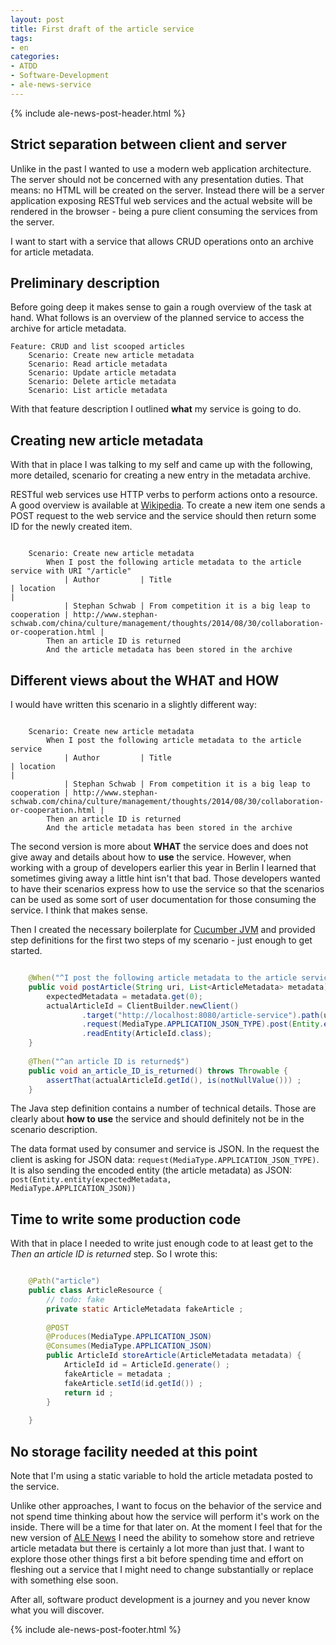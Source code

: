 ```yaml
---
layout: post
title: First draft of the article service
tags:
- en
categories:
- ATDD
- Software-Development
- ale-news-service
---
```

{% include ale-news-post-header.html %}

## Strict separation between client and server
Unlike in the past I wanted to use a modern web application architecture. The server should not be concerned with any presentation duties. That means: no HTML will be created on the server. Instead there will be a server application exposing RESTful web services and the actual website will be rendered in the browser - being a pure client consuming the services from the server.

I want to start with a service that allows CRUD operations onto an archive for article metadata.

## Preliminary description
Before going deep it makes sense to gain a rough overview of the task at hand. What follows is an overview of the planned service to access the archive for article metadata.

	Feature: CRUD and list scooped articles
		Scenario: Create new article metadata
		Scenario: Read article metadata
		Scenario: Update article metadata
		Scenario: Delete article metadata
		Scenario: List article metadata

With that feature description I outlined **what** my service is going to do.

## Creating new article metadata
With that in place I was talking to my self and came up with the following, more detailed, scenario for creating a new entry in the metadata archive.

RESTful web services use HTTP verbs to perform actions onto a resource. A good overview is available at [Wikipedia](http://en.wikipedia.org/wiki/Representational_State_Transfer). To create a new item one sends a POST request to the web service and the service should then return some ID for the newly created item.

```gherkin

	Scenario: Create new article metadata
		When I post the following article metadata to the article service with URI "/article"
			| Author         | Title                                            | location                                                                                                     |
			| Stephan Schwab | From competition it is a big leap to cooperation | http://www.stephan-schwab.com/china/culture/management/thoughts/2014/08/30/collaboration-or-cooperation.html |
		Then an article ID is returned
		And the article metadata has been stored in the archive
```

## Different views about the WHAT and HOW
I would have written this scenario in a slightly different way:

```gherkin

	Scenario: Create new article metadata
		When I post the following article metadata to the article service
			| Author         | Title                                            | location                                                                                                     |
			| Stephan Schwab | From competition it is a big leap to cooperation | http://www.stephan-schwab.com/china/culture/management/thoughts/2014/08/30/collaboration-or-cooperation.html |
		Then an article ID is returned
		And the article metadata has been stored in the archive
```

The second version is more about **WHAT** the service does and does not give away and details about how to **use** the service. However, when working with a group of developers earlier this year in Berlin I learned that sometimes giving away a little hint isn't that bad. Those developers wanted to have their scenarios express how to use the service so that the scenarios can be used as some sort of user documentation for those consuming the service. I think that makes sense.

Then I created the necessary boilerplate for [Cucumber JVM](https://github.com/cucumber/cucumber-jvm) and provided step definitions for the first two steps of my scenario - just enough to get started.

```java

	@When("^I post the following article metadata to the article service with URI \"(.*?)\"$")
	public void postArticle(String uri, List<ArticleMetadata> metadata) throws Throwable {
		expectedMetadata = metadata.get(0);
		actualArticleId = ClientBuilder.newClient()
	            .target("http://localhost:8080/article-service").path(uri)
	            .request(MediaType.APPLICATION_JSON_TYPE).post(Entity.entity(expectedMetadata, MediaType.APPLICATION_JSON))
	            .readEntity(ArticleId.class);
	}
	
	@Then("^an article ID is returned$")
	public void an_article_ID_is_returned() throws Throwable {
		assertThat(actualArticleId.getId(), is(notNullValue())) ;
	}
```

The Java step definition contains a number of technical details. Those are clearly about **how to use** the service and should definitely not be in the scenario description.

The data format used by consumer and service is JSON. In the request the client is asking for JSON data: <code>request(MediaType.APPLICATION_JSON_TYPE)</code>. It is also sending the encoded entity (the article metadata) as JSON: <code>post(Entity.entity(expectedMetadata, MediaType.APPLICATION_JSON))</code>

## Time to write some production code
With that in place I needed to write just enough code to at least get to the *Then an article ID is returned* step. So I wrote this:

```java

	@Path("article")
	public class ArticleResource {
		// todo: fake
		private static ArticleMetadata fakeArticle ;
		
	    @POST
	    @Produces(MediaType.APPLICATION_JSON)
	    @Consumes(MediaType.APPLICATION_JSON)
	    public ArticleId storeArticle(ArticleMetadata metadata) {
	    	ArticleId id = ArticleId.generate() ;
	    	fakeArticle = metadata ;
	        fakeArticle.setId(id.getId()) ;
	        return id ;
	    }
		
	}
```
## No storage facility needed at this point
Note that I'm using a static variable to hold the article metadata posted to the service.

Unlike other approaches, I want to focus on the behavior of the service and not spend time thinking about how the service will perform it's work on the inside. There will be a time for that later on. At the moment I feel that for the new version of [ALE News](http://www.ale-news.com) I need the ability to somehow store and retrieve article metadata but there is certainly a lot more than just that. I want to explore those other things first a bit before spending time and effort on fleshing out a service that I might need to change substantially or replace with something else soon.

After all, software product development is a journey and you never know what you will discover.

{% include ale-news-post-footer.html %}
